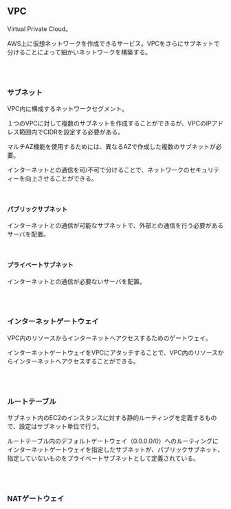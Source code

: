 ## VPC

Virtual Private Cloud。

AWS上に仮想ネットワークを作成できるサービス。VPCをさらにサブネットで分けることによって細かいネットワークを構築する。

<br>
<br>

### サブネット

VPC内に構成するネットワークセグメント。

１つのVPCに対して複数のサブネットを作成することができるが、VPCのIPアドレス範囲内でCIDRを設定する必要がある。

マルチAZ機能を使用するためには、異なるAZで作成した複数のサブネットが必要。

インターネットとの通信を可/不可で分けることで、ネットワークのセキュリティーを向上させることができる。

<br>

#### パブリックサブネット

インターネットとの通信が可能なサブネットで、外部との通信を行う必要があるサーバを配置。

<br>

#### プライベートサブネット

インターネットとの通信が必要ないサーバを配置。

<br>
<br>

### インターネットゲートウェイ

VPC内のリソースからインターネットへアクセスするためのゲートウェイ。

インターネットゲートウェイをVPCにアタッチすることで、VPC内のリソースからインターネットへアクセスすることができる。

<br>
<br>

### ルートテーブル

サブネット内のEC2のインスタンスに対する静的ルーティングを定義するもので、設定はサブネット単位で行う。

ルートテーブル内のデフォルトゲートウェイ（0.0.0.0/0）へのルーティングにインターネットゲートウェイを指定したサブネットが、パブリックサブネット、
指定していないものをプライベートサブネットとして定義されている。

<br>
<br>

### NATゲートウェイ







